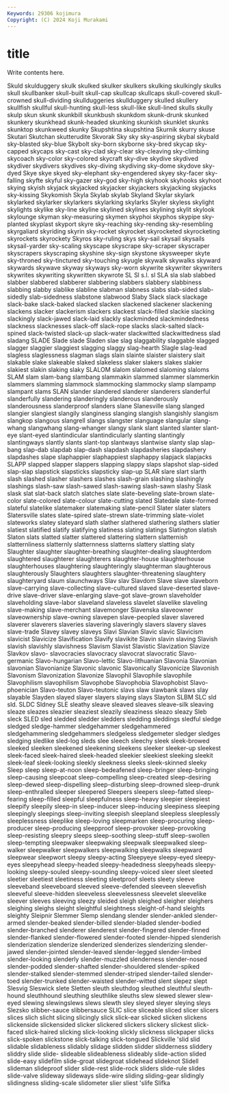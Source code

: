 ```yaml
---
Keywords: 29306 kojimura
Copyright: (C) 2024 Koji Murakami
---
```


# title

Write contents here.



Skuld
skulduggery skulk skulked skulker skulkers skulking skulkingly skulks skull skullbanker
skull-built skull-cap skullcap skullcaps skull-covered skull-crowned skull-dividing skullduggeries skullduggery skulled
skullery skullfish skullful skull-hunting skull-less skull-like skull-lined skulls skully skulp
skun skunk skunkbill skunkbush skunkdom skunk-drunk skunked skunkery skunkhead skunk-headed
skunking skunkish skunklet skunks skunktop skunkweed skunky Skupshtina skupshtina Skurnik
skurry skuse Skutari Skutchan skutterudite Skvorak Sky sky sky-aspiring skybal
skybald sky-blasted sky-blue Skybolt sky-born skyborne sky-bred skycap sky-capped skycaps
sky-cast sky-clad sky-clear sky-cleaving sky-climbing skycoach sky-color sky-colored skycraft sky-dive
skydive skydived skydiver skydivers skydives sky-diving skydiving sky-dome skydove sky-dyed
Skye skye skyed sky-elephant sky-engendered skyey sky-facer sky-falling skyfte skyful
sky-gazer sky-god sky-high skyhook skyhooks skyhoot skying skyish skyjack skyjacked
skyjacker skyjackers skyjacking skyjacks sky-kissing Skykomish Skyla Skylab skylab Skyland
Skylar skylark skylarked skylarker skylarkers skylarking skylarks Skyler skyless skylight
skylights skylike sky-line skyline skylined skylines skylining skylit skylook skylounge
skyman sky-measuring skymen skyphoi skyphos skypipe sky-planted skyplast skyport skyre
sky-reaching sky-rending sky-resembling skyrgaliard skyriding skyrin sky-rocket skyrocket skyrocketed skyrocketing
skyrockets skyrockety Skyros sky-ruling skys sky-sail skysail skysails skysail-yarder sky-scaling
skyscape skyscrape sky-scraper skyscraper skyscrapers skyscraping skyshine sky-sign skystone skysweeper
skyte sky-throned sky-tinctured sky-touching skyugle skywalk skywalks skyward skywards skywave
skyway skyways sky-worn skywrite skywriter skywriters skywrites skywriting skywritten skywrote
SL Sl s.l. sl SLA sla slab slabbed slabber slabbered
slabberer slabbering slabbers slabbery slabbiness slabbing slabby slablike slabline slabman
slabness slabs slab-sided slab-sidedly slab-sidedness slabstone slabwood Slaby Slack slack
slackage slack-bake slack-baked slacked slacken slackened slackener slackening slackens slacker
slackerism slackers slackest slack-filled slackie slacking slackingly slack-jawed slack-laid slackly
slackminded slackmindedness slackness slacknesses slack-off slack-rope slacks slack-salted slack-spined slack-twisted
slack-up slack-water slackwitted slackwittedness slad sladang SLADE Slade slade Sladen
slae slag slaggability slaggable slagged slagger slaggier slaggiest slagging slaggy
slag-hearth Slagle slag-lead slagless slaglessness slagman slags slain slainte slaister
slaistery slait slakable slake slakeable slaked slakeless slaker slakers slakes
slakier slakiest slakin slaking slaky SLALOM slalom slalomed slaloming slaloms
SLAM slam slam-bang slambang slammakin slammed slammer slammerkin slammers slamming
slammock slammocking slammocky slamp slampamp slampant slams SLAN slander slandered
slanderer slanderers slanderful slanderfully slandering slanderingly slanderous slanderously slanderousness slanderproof
slanders slane Slanesville slang slanged slangier slangiest slangily slanginess slanging
slangish slangishly slangism slangkop slangous slangrell slangs slangster slanguage slangular
slang-whang slangwhang slang-whanger slangy slank slant slanted slanter slant-eye slant-eyed
slantindicular slantindicularly slanting slantingly slantingways slantly slants slant-top slantways slantwise
slanty slap slap-bang slap-dab slapdab slap-dash slapdash slapdasheries slapdashery slapdashes
slape slaphappier slaphappiest slaphappy slapjack slapjacks SLAPP slapped slapper slappers
slapping slappy slaps slapshot slap-sided slap-slap slapstick slapsticks slapsticky slap-up
SLAR slare slart slarth slash slashed slasher slashers slashes slash-grain
slashing slashingly slashings slash-saw slash-sawed slash-sawing slash-sawn slashy Slask slask
slat slat-back slatch slatches slate slate-beveling slate-brown slate-color slate-colored slate-colour
slate-cutting slated Slatedale slate-formed slateful slatelike slatemaker slatemaking slate-pencil Slater
slater slaters Slatersville slates slate-spired slate-strewn slate-trimming slate-violet slateworks slatey
slateyard slath slather slathered slathering slathers slatier slatiest slatified slatify
slatifying slatiness slating slatings Slatington slatish Slaton slats slatted slatter
slattered slattering slattern slatternish slatternliness slatternly slatternness slatterns slattery slatting
slaty Slaughter slaughter slaughter-breathing slaughter-dealing slaughterdom slaughtered slaughterer slaughterers slaughter-house
slaughterhouse slaughterhouses slaughtering slaughteringly slaughterman slaughterous slaughterously Slaughters slaughters slaughter-threatening
slaughtery slaughteryard slaum slaunchways Slav slav Slavdom Slave slave slaveborn
slave-carrying slave-collecting slave-cultured slaved slave-deserted slave-drive slave-driver slave-enlarging slave-got slave-grown
slaveholder slaveholding slave-labor slaveland slaveless slavelet slavelike slaveling slave-making slave-merchant
slavemonger Slavenska slaveowner slaveownership slave-owning slavepen slave-peopled slaver slavered slaverer
slaverers slaveries slavering slaveringly slavers slavery slaves slave-trade Slavey slavey
slaveys Slavi Slavian Slavic slavic Slavicism slavicist Slavicize Slavification Slavify
slavikite Slavin slavin slaving Slavish slavish slavishly slavishness Slavism Slavist
Slavistic Slavization Slavize Slavkov slavo- slavocracies slavocracy slavocrat slavocratic Slavo-germanic
Slavo-hungarian Slavo-lettic Slavo-lithuanian Slavonia Slavonian slavonian Slavonianize Slavonic slavonic Slavonically
Slavonicize Slavonish Slavonism Slavonization Slavonize Slavophil Slavophile slavophile Slavophilism slavophilism
Slavophobe Slavophobia Slavophobist Slavo-phoenician Slavo-teuton Slavo-teutonic slavs slaw slawbank slaws
slay slayable Slayden slayed slayer slayers slaying slays Slayton SLBM
SLC sld sld. SLDC Sldney SLE sleathy sleave sleaved sleaves
sleave-silk sleaving sleaze sleazes sleazier sleaziest sleazily sleaziness sleazo sleazy
Sleb sleck SLED sled sledded sledder sledders sledding sleddings sledful
sledge sledged sledge-hammer sledgehammer sledgehammered sledgehammering sledgehammers sledgeless sledgemeter sledger
sledges sledging sledlike sled-log sleds slee sleech sleechy sleek sleek-browed
sleeked sleeken sleekened sleekening sleekens sleeker sleeker-up sleekest sleek-faced sleek-haired
sleek-headed sleekier sleekiest sleeking sleekit sleek-leaf sleek-looking sleekly sleekness sleeks
sleek-skinned sleeky Sleep sleep sleep-at-noon sleep-bedeafened sleep-bringer sleep-bringing sleep-causing sleepcoat
sleep-compelling sleep-created sleep-desiring sleep-dewed sleep-dispelling sleep-disturbing sleep-drowned sleep-drunk sleep-enthralled sleeper
sleepered Sleepers sleepers sleep-fatted sleep-fearing sleep-filled sleepful sleepfulness sleep-heavy sleepier
sleepiest sleepify sleepily sleep-in sleep-inducer sleep-inducing sleepiness sleeping sleepingly sleepings
sleep-inviting sleepish sleepland sleepless sleeplessly sleeplessness sleeplike sleep-loving sleepmarken sleep-procuring
sleep-producer sleep-producing sleepproof sleep-provoker sleep-provoking sleep-resisting sleepry sleeps sleep-soothing sleep-stuff
sleep-swollen sleep-tempting sleepwaker sleepwaking sleepwalk sleepwalked sleep-walker sleepwalker sleepwalkers sleepwalking
sleepwalks sleepward sleepwear sleepwort sleepy sleepy-acting Sleepyeye sleepy-eyed sleepy-eyes sleepyhead
sleepy-headed sleepy-headedness sleepyheads sleepy-looking sleepy-souled sleepy-sounding sleepy-voiced sleer sleet sleeted
sleetier sleetiest sleetiness sleeting sleetproof sleets sleety sleeve sleeveband sleeveboard
sleeved sleeve-defended sleeveen sleevefish sleeveful sleeve-hidden sleeveless sleevelessness sleevelet sleevelike
sleever sleeves sleeving sleezy sleided sleigh sleighed sleigher sleighers sleighing
sleighs sleight sleightful sleightness sleight-of-hand sleights sleighty Sleipnir Slemmer Slemp
slendang slender slender-ankled slender-armed slender-beaked slender-billed slender-bladed slender-bodied slender-branched slenderer
slenderest slender-fingered slender-finned slender-flanked slender-flowered slender-footed slender-hipped slenderish slenderization slenderize
slenderized slenderizes slenderizing slender-jawed slender-jointed slender-leaved slender-legged slender-limbed slender-looking slenderly
slender-muzzled slenderness slender-nosed slender-podded slender-shafted slender-shouldered slender-spiked slender-stalked slender-stemmed slender-striped
slender-tailed slender-toed slender-trunked slender-waisted slender-witted slent slepez slept Slesvig Sleswick
slete Sletten sleuth sleuthdog sleuthed sleuthful sleuth-hound sleuthhound sleuthing sleuthlike
sleuths slew slewed slewer slew-eyed slewing slewingslews slews slewth sley
sleyed sleyer sleying sleys Slezsko slibber-sauce slibbersauce SLIC slice sliceable
sliced slicer slicers slices slich slicht slicing slicingly slick slick-ear
slicked slicken slickens slickenside slickensided slicker slickered slickers slickery slickest
slick-faced slick-haired slicking slick-looking slickly slickness slickpaper slicks slick-spoken slickstone
slick-talking slick-tongued Slickville 'slid slid slidable slidableness slidably slidage slidden
slidder slidderness sliddery sliddry slide slide- slideable slideableness slideably slide-action
slided slide-easy slidefilm slide-groat slidegroat slidehead slideknot Slidell slideman slideproof
slider slide-rest slide-rock sliders slide-rule slides slide-valve slideway slideways slide-wire
sliding sliding-gear slidingly slidingness sliding-scale slidometer slier sliest 'slife Slifka
